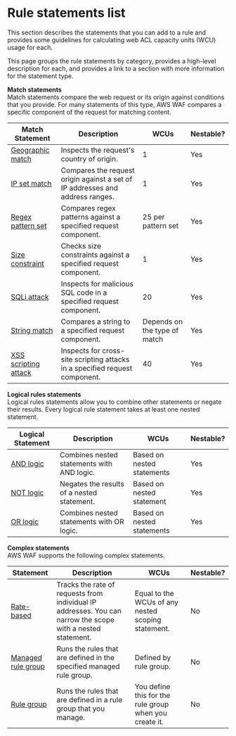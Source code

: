 # Rule statements list<a name="waf-rule-statements-list"></a>

This section describes the statements that you can add to a rule and provides some guidelines for calculating web ACL capacity units \(WCU\) usage for each\. 

This page groups the rule statements by category, provides a high\-level description for each, and provides a link to a section with more information for the statement type\. 

**Match statements**  
Match statements compare the web request or its origin against conditions that you provide\. For many statements of this type, AWS WAF compares a specific component of the request for matching content\. 


| Match Statement | Description | WCUs | Nestable? | 
| --- | --- | --- | --- | 
| [Geographic match](waf-rule-statement-type-geo-match.md) | Inspects the request's country of origin\.  | 1 | Yes | 
| [IP set match](waf-rule-statement-type-ipset-match.md) | Compares the request origin against a set of IP addresses and address ranges\.  | 1 | Yes | 
| [Regex pattern set](waf-rule-statement-type-regex-pattern-set-match.md) | Compares regex patterns against a specified request component\.  | 25 per pattern set | Yes | 
| [Size constraint](waf-rule-statement-type-size-constraint-match.md) | Checks size constraints against a specified request component\.  | 1 | Yes | 
| [SQLi attack](waf-rule-statement-type-sqli-match.md) | Inspects for malicious SQL code in a specified request component\.  | 20 | Yes | 
| [String match](waf-rule-statement-type-string-match.md) | Compares a string to a specified request component\.  |  Depends on the type of match  | Yes | 
| [XSS scripting attack](waf-rule-statement-type-xss-match.md) | Inspects for cross\-site scripting attacks in a specified request component\.  | 40 | Yes | 

**Logical rules statements**  
Logical rules statements allow you to combine other statements or negate their results\. Every logical rule statement takes at least one nested statement\.


| Logical Statement  | Description | WCUs | Nestable? | 
| --- | --- | --- | --- | 
| [AND logic](waf-rule-statement-type-and.md) | Combines nested statements with AND logic\. | Based on nested statements | Yes | 
| [NOT logic](waf-rule-statement-type-not.md) | Negates the results of a nested statement\. | Based on nested statement | Yes | 
| [OR logic](waf-rule-statement-type-or.md) | Combines nested statements with OR logic\. | Based on nested statements | Yes | 

**Complex statements**  
AWS WAF supports the following complex statements\. 


| Statement | Description | WCUs | Nestable? | 
| --- | --- | --- | --- | 
| [Rate\-based](waf-rule-statement-type-rate-based.md) | Tracks the rate of requests from individual IP addresses\. You can narrow the scope with a nested statement\. | Equal to the WCUs of any nested scoping statement\.  | No | 
| [Managed rule group](waf-rule-statement-type-managed-rule-group.md) | Runs the rules that are defined in the specified managed rule group\.  | Defined by rule group\. | No | 
| [Rule group](waf-rule-statement-type-rule-group.md) | Runs the rules that are defined in a rule group that you manage\.  | You define this for the rule group when you create it\. | No | 
